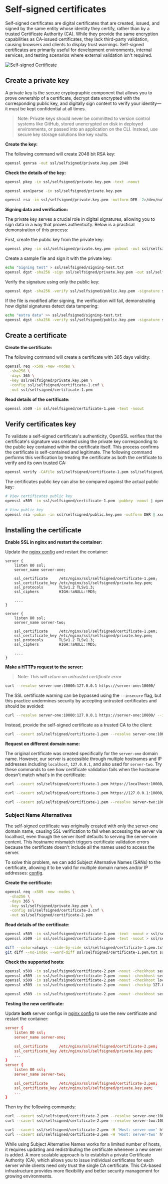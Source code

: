 # Self-signed certificates

Self-signed certificates are digital certificates that are created, issued, and signed by the same entity whose identity they certify, rather than by a trusted Certificate Authority (CA). While they provide the same encryption capabilities as CA-issued certificates, they lack third-party validation, causing browsers and clients to display trust warnings. Self-signed certificates are primarily useful for development environments, internal services, and testing scenarios where external validation isn't required.

![Self-signed Certificate](selfsigned-certificates.drawio.png)

## Create a private key

A private key is the secure cryptographic component that allows you to prove ownership of a certificate, decrypt data encrypted with the corresponding public key, and digitally sign content to verify your identity—it must be kept confidential at all times.

> Note: Private keys should never be committed to version control systems like GitHub, stored unencrypted on disk in deployed environments, or passed into an application on the CLI. Instead, use secure key storage solutions like key vaults.

**Create the key:**

The following command will create 2048 bit RSA key:
```bash
openssl genrsa -out ssl/selfsigned/private.key.pem 2048
```

**Check the details of the key:**

```bash
openssl pkey -in ssl/selfsigned/private.key.pem -text -noout

openssl asn1parse -in ssl/selfsigned/private.key.pem

openssl rsa -in ssl/selfsigned/private.key.pem -outform DER  2>/dev/null | xxd -c 1 -s 0 -l 30 --decimal
```

**Signing data and verification:**

The private key serves a crucial role in digital signatures, allowing you to sign data in a way that proves authenticity. Below is a practical demonstration of this process:

First, create the public key from the private key:
```bash
openssl pkey -in ssl/selfsigned/private.key.pem -pubout -out ssl/selfsigned/public.key.pem
```

Create a sample file and sign it with the private key:
```bash
echo "Signing test" > ssl/selfsigned/signing-test.txt
openssl dgst -sha256 -sign ssl/selfsigned/private.key.pem -out ssl/selfsigned/signing-test.sig ssl/selfsigned/signing-test.txt
```

Verify the signature using only the public key:
```bash
openssl dgst -sha256 -verify ssl/selfsigned/public.key.pem -signature ssl/selfsigned/signing-test.sig ssl/selfsigned/signing-test.txt 2>/dev/null
```

If the file is modified after signing, the verification will fail, demonstrating how digital signatures detect data tampering:
```bash
echo "extra data" >> ssl/selfsigned/signing-test.txt
openssl dgst -sha256 -verify ssl/selfsigned/public.key.pem -signature ssl/selfsigned/signing-test.sig ssl/selfsigned/signing-test.txt 2>/dev/null
```


## Create a certificate

**Create the certificate:**

The following command will create a certificate with 365 days validity:

```bash
openssl req -x509 -new -nodes \
  -sha256 \
  -days 365 \
  -key ssl/selfsigned/private.key.pem \
  -config ssl/selfsigned/certificate-1.cnf \
  -out ssl/selfsigned/certificate-1.pem
```

**Read details of the certificate:**
```bash
openssl x509 -in ssl/selfsigned/certificate-1.pem -text -noout
```

## Verify certificates key

To validate a self-signed certificate's authenticity, OpenSSL verifies that the certificate's signature was created using the private key corresponding to the public key contained within the certificate itself. This process confirms the certificate is self-contained and legitimate. The following command performs this verification by treating the certificate as both the certificate to verify and its own trusted CA:
```bash
openssl verify -CAfile ssl/selfsigned/certificate-1.pem ssl/selfsigned/certificate-1.pem
```

The certificates public key can also be compared against the actual public key:
```bash
# View certificates public key
openssl x509 -in ssl/selfsigned/certificate-1.pem -pubkey -noout | openssl pkey -pubin -outform DER | xxd

# View public key
openssl rsa -pubin -in ssl/selfsigned/public.key.pem -outform DER | xxd
```


## Installing the certificate

**Enable SSL in nginx and restart the container:**

Update the [nginx config](../docker/nginx.conf) and restart the container:
```
server {
    listen 80 ssl;
    server_name server-one;

    ssl_certificate     /etc/nginx/ssl/selfsigned/certificate-1.pem;
    ssl_certificate_key /etc/nginx/ssl/selfsigned/private.key.pem;
    ssl_protocols       TLSv1.2 TLSv1.3;
    ssl_ciphers         HIGH:!aNULL:!MD5;

    ....
}

server {
    listen 80 ssl;
    server_name server-two;

    ssl_certificate     /etc/nginx/ssl/selfsigned/certificate-1.pem;
    ssl_certificate_key /etc/nginx/ssl/selfsigned/private.key.pem;
    ssl_protocols       TLSv1.2 TLSv1.3;
    ssl_ciphers         HIGH:!aNULL:!MD5;

    ....
}
```

**Make a HTTPs request to the server:**

> Note: *This will return an untrusted certificate error*

```bash
curl --resolve server-one:10000:127.0.0.1 https://server-one:10000/
```

The SSL certificate warning can be bypassed using the `--insecure` flag, but this practice undermines security by accepting untrusted certificates and should be avoided:
```bash
curl --resolve server-one:10000:127.0.0.1 https://server-one:10000/ --insecure
```

Instead, provide the self-signed certificate as a trusted CA to the client:
```bash
curl --cacert ssl/selfsigned/certificate-1.pem --resolve server-one:10000:127.0.0.1 https://server-one:10000/
```

**Request on different domain name:**

The original certificate was created specifically for the `server-one` domain name. However, our server is accessible through multiple hostnames and IP addresses including `localhost`, `127.0.0.1`, and also used for `server-two`. Try these commands to see how certificate validation fails when the hostname doesn't match what's in the certificate:

```bash
curl --cacert ssl/selfsigned/certificate-1.pem https://localhost:10000/

curl --cacert ssl/selfsigned/certificate-1.pem https://127.0.0.1:10000/

curl --cacert ssl/selfsigned/certificate-1.pem --resolve server-two:10000:127.0.0.1 https://server-two:10000/
```

### Subject Name Alternatives

The self-signed certificate was originally created with only the server-one domain name, causing SSL verification to fail when accessing the server via localhost, even though the server itself defaults to serving the server-one content. This hostname mismatch triggers certificate validation errors because the certificate doesn't include all the names used to access the server.

To solve this problem, we can add Subject Alternative Names (SANs) to the certificate, allowing it to be valid for multiple domain names and/or IP addresses: [config](../ssl/selfsigned/certificate-2.cnf).

**Create the certificate:**
```bash
openssl req -x509 -new -nodes \
  -sha256 \
  -days 365 \
  -key ssl/selfsigned/private.key.pem \
  -config ssl/selfsigned/certificate-2.cnf \
  -out ssl/selfsigned/certificate-2.pem
```

**Read details of the certificate:**
```bash
openssl x509 -in ssl/selfsigned/certificate-1.pem -text -noout > ssl/selfsigned/certificate-1.pem.txt
openssl x509 -in ssl/selfsigned/certificate-2.pem -text -noout > ssl/selfsigned/certificate-2.pem.txt

diff --color=always --side-by-side ssl/selfsigned/certificate-1.pem.txt ssl/selfsigned/certificate-2.pem.txt
git diff --no-index --word-diff ssl/selfsigned/certificate-1.pem.txt ssl/selfsigned/certificate-2.pem.txt
```

**Check the supported hosts:**

```bash
openssl x509 -in ssl/selfsigned/certificate-2.pem -noout -checkhost server-one
openssl x509 -in ssl/selfsigned/certificate-2.pem -noout -checkhost server-two
openssl x509 -in ssl/selfsigned/certificate-2.pem -noout -checkhost localhost
openssl x509 -in ssl/selfsigned/certificate-2.pem -noout -checkip 127.0.0.1

openssl x509 -in ssl/selfsigned/certificate-2.pem -noout -checkhost server-three
```

**Testing the new certificate:**

Update **both** server configs in [nginx config](../docker/nginx.conf) to use the new certificate and restart the container:
```conf
server {
    listen 80 ssl;
    server_name server-one;

    ssl_certificate     /etc/nginx/ssl/selfsigned/certificate-2.pem;
    ssl_certificate_key /etc/nginx/ssl/selfsigned/private.key.pem;
    ...
}
server {
    listen 80 ssl;
    server_name server-two;

    ssl_certificate     /etc/nginx/ssl/selfsigned/certificate-2.pem;
    ssl_certificate_key /etc/nginx/ssl/selfsigned/private.key.pem;
    ...
}
```

Then try the following commands:
```bash
curl --cacert ssl/selfsigned/certificate-2.pem --resolve server-one:10000:127.0.0.1 https://server-one:10000
curl --cacert ssl/selfsigned/certificate-2.pem --resolve server-two:10000:127.0.0.1 https://server-two:10000

curl --cacert ssl/selfsigned/certificate-2.pem -H 'Host: server-one' https://localhost:10000/
curl --cacert ssl/selfsigned/certificate-2.pem -H 'Host: server-two' https://localhost:10000/
```

While using Subject Alternative Names works for a limited number of hosts, it requires updating and redistributing the certificate whenever a new server is added. A more scalable approach is to establish a private Certificate Authority (CA), which allows you to issue individual certificates for each server while clients need only trust the single CA certificate. This CA-based infrastructure provides more flexibility and better security management for growing environments.
